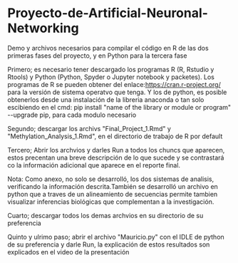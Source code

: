 # Proyecto-de-Artificial-Neuronal-Networking
Demo y archivos necesarios para compilar el código en R de las dos primeras fases del proyecto, y en Python para la tercera fase

Primero; es necesario tener descargado los programas R (R, Rstudio y Rtools) y Python (Python, Spyder o Jupyter notebook y packetes). Los programas de R se pueden obtener del enlace:https://cran.r-project.org/ para la versión de sistema operatvo que tenga. Y los de python, es posible obtenerlos desde una instalación de la libreria anaconda o tan solo escibiendo en el cmd: pip install "name of the library or module or program"  --upgrade pip, para cada modulo necesario

Segundo; descargar los archivs "Final_Project_1.Rmd" y "Methylation_Analysis_1.Rmd", en el directorio de trabajo de R por default

Tercero; Abrir los archvios y darles Run a todos los chuncs que aparecen, estos precentan una breve descripción de lo que sucede y se contrastará co la información adicional que aparece en el reporte final.

Nota: Como anexo, no solo se desarrolló, los dos sistemas de analisis, verificando la información descrita.También se desarrolló un archivo en python que a traves de un alineamiento de secuencias permite tambien visualizar inferencias biológicas que complementan a la investigación.

Cuarto; descargar todos los demas archvios en su directorio de su preferencia

Quinto y ulrimo paso; abrir el archivo "Mauricio.py" con el IDLE de python de su preferencia y darle Run, la explicación de estos resultados son explicados en el video de la presentación
